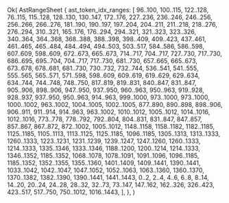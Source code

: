 Ok(
    AstRangeSheet {
        ast_token_idx_ranges: [
            96..100,
            100..115,
            122..128,
            76..115,
            115..128,
            128..130,
            130..147,
            172..176,
            227..236,
            236..246,
            246..256,
            256..266,
            266..276,
            181..190,
            190..197,
            197..204,
            204..211,
            211..218,
            218..276,
            276..294,
            310..321,
            165..176,
            176..294,
            294..321,
            321..323,
            323..326,
            340..364,
            364..368,
            368..388,
            388..398,
            398..409,
            409..423,
            437..461,
            461..465,
            465..484,
            484..494,
            494..503,
            503..517,
            584..586,
            586..598,
            607..609,
            598..609,
            672..673,
            665..673,
            714..717,
            704..717,
            727..730,
            717..730,
            686..695,
            695..704,
            704..717,
            717..730,
            681..730,
            657..665,
            665..673,
            673..678,
            678..681,
            681..730,
            730..732,
            732..744,
            536..541,
            541..555,
            555..565,
            565..571,
            571..598,
            598..609,
            609..619,
            619..629,
            629..634,
            634..744,
            744..748,
            748..750,
            817..819,
            819..831,
            840..847,
            831..847,
            905..906,
            898..906,
            947..950,
            937..950,
            960..963,
            950..963,
            919..928,
            928..937,
            937..950,
            950..963,
            914..963,
            999..1000,
            973..1000,
            973..1000,
            1000..1002,
            963..1002,
            1004..1005,
            1002..1005,
            877..890,
            890..898,
            898..906,
            906..911,
            911..914,
            914..963,
            963..1002,
            1010..1012,
            1005..1012,
            1014..1016,
            1012..1016,
            773..778,
            778..792,
            792..804,
            804..831,
            831..847,
            847..857,
            857..867,
            867..872,
            872..1002,
            1005..1012,
            1148..1158,
            1158..1182,
            1182..1185,
            1125..1185,
            1105..1113,
            1113..1125,
            1125..1185,
            1096..1185,
            1305..1313,
            1313..1333,
            1260..1333,
            1223..1231,
            1231..1239,
            1239..1247,
            1247..1260,
            1260..1333,
            1214..1333,
            1335..1346,
            1333..1346,
            1188..1200,
            1200..1214,
            1214..1333,
            1346..1352,
            1185..1352,
            1068..1078,
            1078..1091,
            1091..1096,
            1096..1185,
            1185..1352,
            1352..1355,
            1355..1360,
            1401..1409,
            1409..1441,
            1390..1441,
            1033..1042,
            1042..1047,
            1047..1052,
            1052..1063,
            1063..1360,
            1360..1370,
            1370..1382,
            1382..1390,
            1390..1441,
            1441..1443,
            0..2,
            2..4,
            4..6,
            6..8,
            8..14,
            14..20,
            20..24,
            24..28,
            28..32,
            32..73,
            73..147,
            147..162,
            162..326,
            326..423,
            423..517,
            517..750,
            750..1012,
            1016..1443,
        ],
    },
)